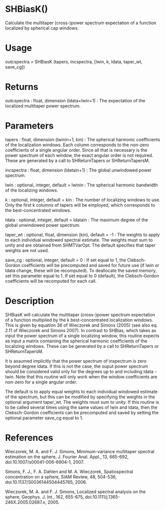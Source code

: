 # SHBiasK()

Calculate the multitaper (cross-)power spectrum expectation of a function localized by spherical cap windows.

# Usage

outcspectra = SHBiasK (tapers, incspectra, [lwin, k, ldata, taper_wt, save_cg])

# Returns

outcspectra : float, dimension (ldata+lwin+1)
:   The expectation of the localized multitaper power spectrum.

# Parameters

tapers : float, dimension (lwinin+1, kin)
:   The spherical harmonic coefficients of the localization windows. Each column corresponds to the non-zero coefficients of a single angular order. Since all that is necessary is the power spectrum of each window, the exact angular order is not required. These are generated by a call to SHReturnTapers or SHReturnTapersM.

incspectra : float, dimension (ldatain+1)
:   The global unwindowed power spectrum.

lwin : optional, integer, default = lwinin
:   The spherical harmonic bandwidth of the localizing windows.

k : optional, integer, default = kin
:   The number of localizing windows to use. Only the first k columns of tapers will be employed, which corresponds to the best-concentrated windows.

ldata : optional, integer, default = ldatain
:   The maximum degree of the global unwindowed power spectrum.

taper_wt : optional, float, dimension (kin), default = -1
:   The weights to apply to each individual windowed spectral estimate. The weights must sum to unity and are obtained from SHMTVarOpt. The default specifies that taper weights are not used.

save_cg : optional, integer, default = 0
:   If set equal to 1, the Clebsch-Gordon coefficients will be precomputed and saved for future use (if lwin or ldata change, these will be recomputed). To deallocate the saved memory, set this parameter equal to 1. If set equal to 0 (default), the Clebsch-Gordon coefficients will be recomputed for each call.

# Description

SHBiasK will calculate the multitaper (cross-)power spectrum expectation of a function multiplied by the k best-concentrated localization windows. This is given by equation 36 of Wieczorek and Simons (2005) (see also eq. 2.11 of Wieczorek and Simons 2007). In contrast to SHBias, which takes as input the power spectrum of a single localizing window, this routine expects as input a matrix containing the spherical harmonic coefficients of the localizing windows. These can be generated by a call to SHReturnTapers or SHReturnTapersM.

It is assumed implicitly that the power spectrum of inspectrum is zero beyond degree ldata. If this is not the case, the ouput power spectrum should be considered valid only for the degrees up to and including ldata - lwin. Note that this routine will only work when the window coefficients are non-zero for a single angular order.

The default is to apply equal weights to each individual windowed estimate of the spectrum, but this can be modified by specifying the weights in the optional argument taper_wt. The weights must sum to unity. If this routine is to be called several times using the same values of lwin and ldata, then the Clebsch-Gordon coefficients can be precomputed and saved by setting the optional parameter save_cg equal to 1.

# References

Wieczorek, M. A. and F. J. Simons, Minimum-variance multitaper spectral estimation on the sphere, J. Fourier Anal. Appl., 13, 665-692, doi:10.1007/s00041-006-6904-1, 2007.

Simons, F. J., F. A. Dahlen and M. A. Wieczorek, Spatiospectral concentration on a sphere, SIAM Review, 48, 504-536, doi:10.1137/S0036144504445765, 2006. 

Wieczorek, M. A. and F. J. Simons, Localized spectral analysis on the sphere, 
Geophys. J. Int., 162, 655-675, doi:10.1111/j.1365-246X.2005.02687.x, 2005.
